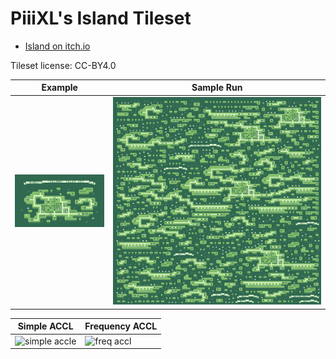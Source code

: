 PiiiXL's Island Tileset
===

* [Island on itch.io](https://piiixl.itch.io/island)

Tileset license: CC-BY4.0

| Example | Sample Run |
|---|---|
| ![example](./data/island_map.png) | ![sample](data/island_128x128.png) |

| Simple ACCL | Frequency ACCL |
|---|---|
| ![simple accle](aux/island_accl.png) | ![freq accl](aux/island_freq_accl.png) |
